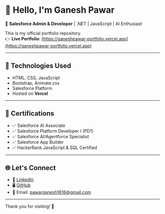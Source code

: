 # 👋 Hello, I'm Ganesh Pawar

🎯 **Salesforce Admin & Developer** | .NET | JavaScript | AI Enthusiast

This is my official portfolio repository.  
👉 **Live Portfolio**: [https://ganeshpawar-portfolio.vercel.app](https://ganeshpawar-portfolio.vercel.app)

---

## 🔧 Technologies Used
- HTML, CSS, JavaScript
- Bootstrap, Animate.css
- Salesforce Platform
- Hosted on **Vercel**

---

## 📜 Certifications
- ✅ Salesforce AI Associate
- ✅ Salesforce Platform Developer I (PD1)
- ✅ Salesforce AI/Agentforce Specialist
- ✅ Salesforce App Builder
- ✅ HackerRank JavaScript & SQL Certified

---

## 🌐 Let's Connect
- 🔗 [LinkedIn](www.linkedin.com/in/ganesh-pawar-283386348)
- 🖥️ [GitHub](https://github.com/GaneshPawar123)
- 📧 Email: pawarganesh1616@gmail.com

---

Thank you for visiting! 🚀
